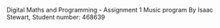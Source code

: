 Digital Maths and Programming - Assignment 1 Music program 
By Isaac Stewart, Student number: 468639
